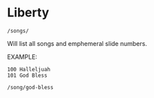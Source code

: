 
# Liberty

    /songs/

Will list all songs and emphemeral slide numbers.

EXAMPLE:

    100 Halleljuah
    101 God Bless

    /song/god-bless

